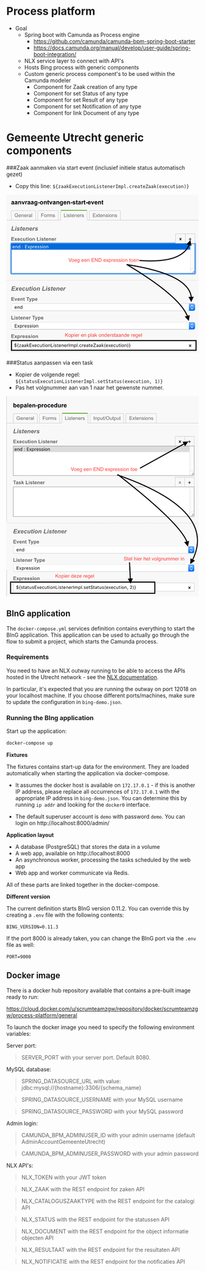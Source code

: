 # Process platform

- Goal
    - Spring boot with Camunda as Process engine
        - https://github.com/camunda/camunda-bpm-spring-boot-starter
        - https://docs.camunda.org/manual/develop/user-guide/spring-boot-integration/
    - NLX service layer to connect with API's
    - Hosts Bing process with generic components
    - Custom generic process component's to be used within the Camunda modeler
        - Component for Zaak creation of any type
        - Component for set Status of any type
        - Component for set Result of any type
        - Component for set Notification of any type
        - Component for link Document of any type



# Gemeente Utrecht generic components 

###Zaak aanmaken via start event (inclusief initiele status automatisch gezet)
- Copy this line: ```${zaakExecutionListenerImpl.createZaak(execution)}```

![Alt text](documentation/images/tutorial-create-zaak.png?raw=false "Zaak aanmaken via start event")

###Status aanpassen via een task
- Kopier de volgende regel: ```${statusExecutionListenerImpl.setStatus(execution, 1)} ```
- Pas het volgnummer aan van 1 naar het gewenste nummer.

![Alt text](documentation/images/tutorial-set-status.png?raw=false "Status aanpassen via een task")

## BInG application

The `docker-compose.yml` services definition contains everything to start
the BInG application. This application can be used to actually go through the
flow to submit a project, which starts the Camunda process.

### Requirements

You need to have an NLX outway running to be able to access the APIs hosted in
the Utrecht network - see the [NLX documentation](https://docs.nlx.io/get-started/).

In particular, it's expected that you are running the outway on port 12018 on
your localhost machine. If you choose different ports/machines, make sure to
update the configuration in `bing-demo.json`.

### Running the BIng application

Start up the application:

```bash
docker-compose up
```

**Fixtures**

The fixtures contains start-up data for the environment. They are loaded
automatically when starting the application via docker-compose.

* It assumes the docker host is available on `172.17.0.1` - if this is another
  IP address, please replace all occurrences of `172.17.0.1` with the appropriate
  IP address in `bing-demo.json`. You can determine this by running `ip addr`
  and looking for the `docker0` interface.

* The default superuser account is `demo` with password `demo`. You can login
  on http://localhost:8000/admin/

**Application layout**

* A database (PostgreSQL) that stores the data in a volume
* A web app, available on http://localhost:8000
* An asynchronous worker, processing the tasks scheduled by the web app
* Web app and worker communicate via Redis.

All of these parts are linked together in the docker-compose.

**Different version**

The current definition starts BInG version 0.11.2. You can override this by
creating a `.env` file with the following contents:

```
BING_VERSION=0.11.3
```

If the port 8000 is already taken, you can change the BInG port via the `.env`
file as well:

```
PORT=9000
```

## Docker image

There is a docker hub repository available that contains a pre-built image ready to run:

https://cloud.docker.com/u/scrumteamzgw/repository/docker/scrumteamzgw/process-platform/general

To launch the docker image you need to specify the following environment variables:

Server port:
> SERVER_PORT with your server port. Default 8080.

MySQL database:      
> SPRING_DATASOURCE_URL with value: jdbc:mysql://{hostname}:3306/{schema_name}

> SPRING_DATASOURCE_USERNAME with your MySQL username

> SPRING_DATASOURCE_PASSWORD with your MySQL password

Admin login:
> CAMUNDA_BPM_ADMINUSER_ID with your admin username (default AdminAccountGemeenteUtrecht)

> CAMUNDA_BPM_ADMINUSER_PASSWORD with your admin password

NLX API's:
> NLX_TOKEN with your JWT token

> NLX_ZAAK with the REST endpoint for zaken API

> NLX_CATALOGUSZAAKTYPE with the REST endpoint for the catalogi API

> NLX_STATUS with the REST endpoint for the statussen API

> NLX_DOCUMENT with the REST endpoint for the object informatie objecten API

> NLX_RESULTAAT with the REST endpoint for the resultaten API

> NLX_NOTIFICATIE with the REST endpoint for the notificaties API
